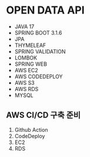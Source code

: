 # OPEN DATA API

- JAVA 17
- SPRING BOOT 3.1.6
- JPA
- THYMELEAF
- SPRING VALIDATION
- LOMBOK
- SPRING WEB
- AWS EC2
- AWS CODEDEPLOY
- AWS S3
- AWS RDS
- MYSQL

## AWS CI/CD 구축 준비
1. Github Action
2. CodeDeploy
3. EC2
4. RDS
